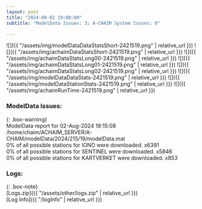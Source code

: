 ```yaml
---
layout: post
title: "2024-08-02 19:00:00"
subtitle: "ModelData Issues: 3; A-CHAIM System Issues: 0"

---
```


![]({{ "/assets/img/modelDataDataStatsShort-2421519.png" | relative_url }})
![]({{ "/assets/img/achaimDataStatsShort-2421519.png" | relative_url }})
![]({{ "/assets/img/achaimDataStatsLong00-2421519.png" | relative_url }})
![]({{ "/assets/img/achaimDataStatsLong01-2421519.png" | relative_url }})
![]({{ "/assets/img/achaimDataStatsLong02-2421519.png" | relative_url }})
![]({{ "/assets/img/modelDataDataStats-2421519.png" | relative_url }})
![]({{ "/assets/img/modelDataStationStats-2421519.png" | relative_url }})
![]({{ "/assets/img/achaimRunTime-2421519.png" | relative_url }})


### ModelData Issues:  
  
{: .box-warning}  
 ModelData report for 02-Aug-2024 19:15:08   
 /home/chaim/ACHAIM_SERVER/A-CHAIM/modelData/2024/215/19/modelData.mat   
 0% of all possible stations for IONO were downloaded. x6391   
 0% of all possible stations for SENTINEL were downloaded. x5846   
 0% of all possible stations for KARTVERKET were downloaded. x853   
  


### Logs:  
  
{: .box-note}  
[Logs.zip]({{ "/assets/other/logs.zip" | relative_url }})  
[Log Info]({{ "/logInfo" | relative_url }})  
